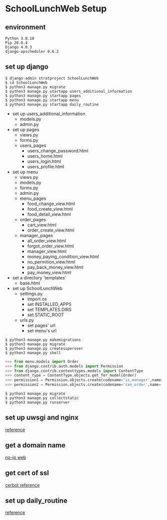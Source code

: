 # SchoolLunchWeb Setup

## environment
`Python 3.8.10`<br>
`Pip 20.0.4`<br>
`Django 4.0.3`<br>
`django-apscheduler 0.6.2`<br>

## set up django
`$ django-admin stratproject SchoolLunchWeb`<br>
`$ cd SchoolLunchWeb`<br>
`$ python3 manage.py migrate`<br>
`$ python3 manage.py startapp users_additional_information`<br>
`$ python3 manage.py startapp pages`<br>
`$ python3 manage.py startapp menu`<br>
`$ python3 manage.py startapp daily_routine`<br>
- set up users_additional_information
    - models.py
    - admin.py
- set up pages
    - views.py
    - forms.py
    - users_pages
        - users_change_password.html
        - users_home.html
        - users_login.html
        - users_profile.html
- set up menu
    - views.py
    - models.py
    - forms.py
    - admin.py
    - menu_pages
        - food_change_view.html
        - food_create_view.html
        - food_detail_view.html
    - order_pages
        - cart_view.html
        - order_create_view.html
    - manager_pages
        - all_order_view.html
        - forgot_order_view.html
        - manager_view.html
        - money_paying_condition_view.html
        - no_permition_view.html
        - pay_back_money_view.html
        - pay_money_view.html
- set a directory 'templates'
    - base.html
- set up SchoolLunchWeb
    - settings.py
        - import os
        - set INSTALLED_APPS
        - set TEMPLATES.DIRS
        - set STATIC_ROOT
    - urls.py
        - set pages' url
        - set menu's url

`$ python3 manage.py makemigrations`<br>
`$ python3 manage.py migrate`<br>
`$ python3 manage.py createsuperuser`<br>
`$ python3 manage.py shell`<br>
``` python =
>>> from menu.models import Order
>>> from django.contrib.auth.models import Permission
>>> from django.contrib.contenttypes.models import ContentType
>>> content_type = ContentType.objects.get_for_model(Order)
>>> permission1 = Permission.objects.create(codename='is_manager',name='is manager',content_type=content_type)
>>> permission2 = Permission.objects.create(codename='can_order',name='can order',content_type=content_type)
```
`$ python3 manage.py migrate`<br>
`$ python3 manage.py collectstatic`<br>
`$ python3 manage.py runserver`<br>

## set up uwsgi and nginx
[reference](https://orcahmlee.github.io/devops/nginx-uwsgi-django-root/)

## get a domain name
[no-ip web](https://www.noip.com/)

## get cert of ssl
[cerbot reference](https://certbot.eff.org/instructions?ws=nginx&os=ubuntufocal)

## set up daily_routine
[reference](https://cloud.tencent.com/developer/article/1585026)
